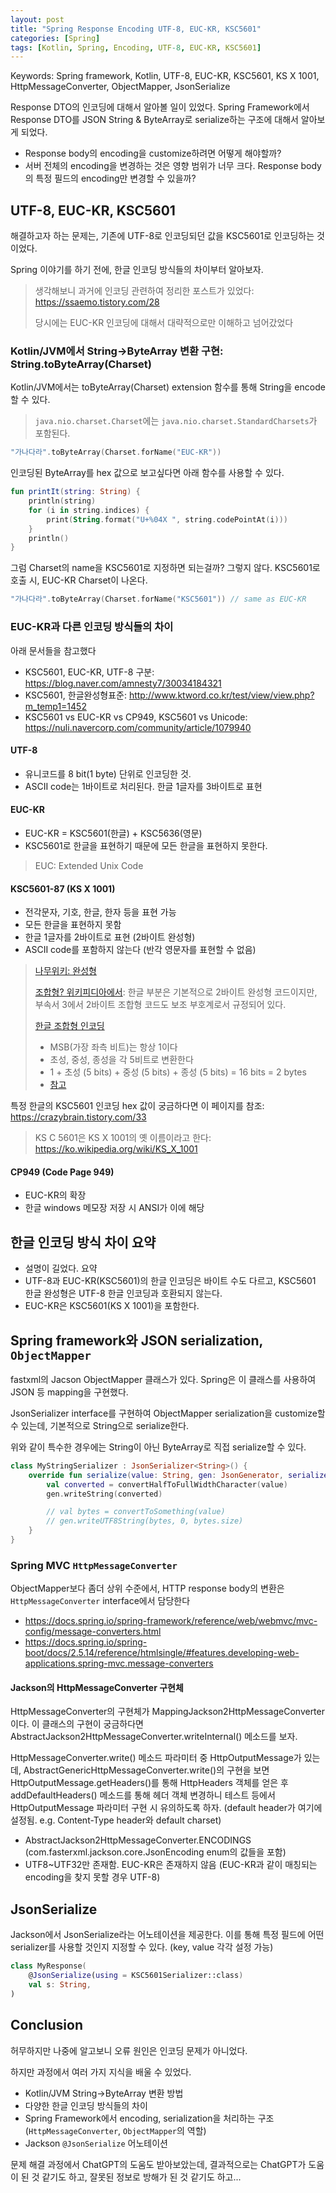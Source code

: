 ```yaml
---
layout: post
title: "Spring Response Encoding UTF-8, EUC-KR, KSC5601"
categories: [Spring]
tags: [Kotlin, Spring, Encoding, UTF-8, EUC-KR, KSC5601]
---
```


Keywords: Spring framework, Kotlin, UTF-8, EUC-KR, KSC5601, KS X 1001, HttpMessageConverter, ObjectMapper, JsonSerialize

Response DTO의 인코딩에 대해서 알아볼 일이 있었다. Spring Framework에서 Response DTO를 JSON String & ByteArray로 serialize하는 구조에 대해서 알아보게 되었다.

- Response body의 encoding을 customize하려면 어떻게 해야할까?
- 서버 전체의 encoding을 변경하는 것은 영향 범위가 너무 크다. Response body의 특정 필드의 encoding만 변경할 수 있을까?

## UTF-8, EUC-KR, KSC5601

해결하고자 하는 문제는, 기존에 UTF-8로 인코딩되던 값을 KSC5601로 인코딩하는 것이었다.

Spring 이야기를 하기 전에, 한글 인코딩 방식들의 차이부터 알아보자.

> 생각해보니 과거에 인코딩 관련하여 정리한 포스트가 있었다: <https://ssaemo.tistory.com/28>
> 
> 당시에는 EUC-KR 인코딩에 대해서 대략적으로만 이해하고 넘어갔었다

### Kotlin/JVM에서 String->ByteArray 변환 구현: String.toByteArray(Charset)

Kotlin/JVM에서는 toByteArray(Charset) extension 함수를 통해 String을 encode 할 수 있다.

> `java.nio.charset.Charset`에는 `java.nio.charset.StandardCharsets`가 포함된다.

```kotlin
"가나다라".toByteArray(Charset.forName("EUC-KR"))
```

인코딩된 ByteArray를 hex 값으로 보고싶다면 아래 함수를 사용할 수 있다.

```kotlin
fun printIt(string: String) {
    println(string)
    for (i in string.indices) {
        print(String.format("U+%04X ", string.codePointAt(i)))
    }
    println()
}
```

그럼 Charset의 name을 KSC5601로 지정하면 되는걸까? 그렇지 않다. KSC5601로 호출 시, EUC-KR Charset이 나온다.

```kotlin
"가나다라".toByteArray(Charset.forName("KSC5601")) // same as EUC-KR
```

### EUC-KR과 다른 인코딩 방식들의 차이

아래 문서들을 참고했다

- KSC5601, EUC-KR, UTF-8 구분: <https://blog.naver.com/amnesty7/30034184321>
- KSC5601, 한글완성형표준: <http://www.ktword.co.kr/test/view/view.php?m_temp1=1452>
- KSC5601 vs EUC-KR vs CP949, KSC5601 vs Unicode: <https://nuli.navercorp.com/community/article/1079940>

#### UTF-8

- 유니코드를 8 bit(1 byte) 단위로 인코딩한 것.
- ASCII code는 1바이트로 처리된다. 한글 1글자를 3바이트로 표현

#### EUC-KR

- EUC-KR = KSC5601(한글) + KSC5636(영문)
- KSC5601로 한글을 표현하기 때문에 모든 한글을 표현하지 못한다.

> EUC: Extended Unix Code

#### KSC5601-87 (KS X 1001)

- 전각문자, 기호, 한글, 한자 등을 표현 가능
- 모든 한글을 표현하지 못함
- 한글 1글자를 2바이트로 표현 (2바이트 완성형)
- ASCII code를 포함하지 않는다 (반각 영문자를 표현할 수 없음)

> [나무위키: 완성형](https://namu.wiki/w/%EC%99%84%EC%84%B1%ED%98%95)
> 
> [조합형? 위키피디아에서](https://ko.wikipedia.org/wiki/KS_X_1001): 한글 부분은 기본적으로 2바이트 완성형 코드이지만, 부속서 3에서 2바이트 조합형 코드도 보조 부호계로서 규정되어 있다.
> 
> [한글 조합형 인코딩](https://ko.wikipedia.org/wiki/%ED%95%9C%EA%B8%80_%EC%83%81%EC%9A%A9_%EC%A1%B0%ED%95%A9%ED%98%95_%EC%9D%B8%EC%BD%94%EB%94%A9)
> - MSB(가장 좌측 비트)는 항상 1이다
> - 초성, 중성, 종성을 각 5비트로 변환한다
> - 1 + 초성 (5 bits) + 중성 (5 bits) + 종성 (5 bits) = 16 bits = 2 bytes
> - [참고](https://m.blog.naver.com/PostView.naver?isHttpsRedirect=true&blogId=dolicom&logNo=10130052269)

특정 한글의 KSC5601 인코딩 hex 값이 궁금하다면 이 페이지를 참조: <https://crazybrain.tistory.com/33>

> KS C 5601은 KS X 1001의 옛 이름이라고 한다: https://ko.wikipedia.org/wiki/KS_X_1001

#### CP949 (Code Page 949)

- EUC-KR의 확장
- 한글 windows 메모장 저장 시 ANSI가 이에 해당

## 한글 인코딩 방식 차이 요약

- 설명이 길었다. 요약
- UTF-8과 EUC-KR(KSC5601)의 한글 인코딩은 바이트 수도 다르고, KSC5601 한글 완성형은 UTF-8 한글 인코딩과 호환되지 않는다.
- EUC-KR은 KSC5601(KS X 1001)을 포함한다.

## Spring framework와 JSON serialization, `ObjectMapper`

fastxml의 Jacson ObjectMapper 클래스가 있다. Spring은 이 클래스를 사용하여 JSON 등 mapping을 구현했다.

JsonSerializer interface를 구현하여 ObjectMapper serialization을 customize할 수 있는데, 기본적으로 String으로 serialize한다.

위와 같이 특수한 경우에는 String이 아닌 ByteArray로 직접 serialize할 수 있다.

```kotlin
class MyStringSerializer : JsonSerializer<String>() {
    override fun serialize(value: String, gen: JsonGenerator, serializers: SerializerProvider) {
        val converted = convertHalfToFullWidthCharacter(value)
        gen.writeString(converted)

        // val bytes = convertToSomething(value)
        // gen.writeUTF8String(bytes, 0, bytes.size)
    }
}
```

### Spring MVC `HttpMessageConverter`

ObjectMapper보다 좀더 상위 수준에서, HTTP response body의 변환은 `HttpMessageConverter` interface에서 담당한다

- <https://docs.spring.io/spring-framework/reference/web/webmvc/mvc-config/message-converters.html>
- <https://docs.spring.io/spring-boot/docs/2.5.14/reference/htmlsingle/#features.developing-web-applications.spring-mvc.message-converters>

#### Jackson의 HttpMessageConverter 구현체

HttpMessageConverter의 구현체가 MappingJackson2HttpMessageConverter이다. 이 클래스의 구현이 궁금하다면 AbstractJackson2HttpMessageConverter.writeInternal() 메소드를 보자.

HttpMessageConverter.write() 메소드 파라미터 중 HttpOutputMessage가 있는데, AbstractGenericHttpMessageConverter.write()의 구현을 보면 HttpOutputMessage.getHeaders()를 통해 HttpHeaders 객체를 얻은 후 addDefaultHeaders() 메소드를 통해 헤더 객체 변경하니 테스트 등에서 HttpOutputMessage 파라미터 구현 시 유의하도록 하자. (default header가 여기에 설정됨. e.g. Content-Type header와 default charset)

- AbstractJackson2HttpMessageConverter.ENCODINGS (com.fasterxml.jackson.core.JsonEncoding enum의 값들을 포함)
- UTF8~UTF32만 존재함. EUC-KR은 존재하지 않음 (EUC-KR과 같이 매칭되는 encoding을 찾지 못할 경우 UTF-8)

## JsonSerialize

Jackson에서 JsonSerialize라는 어노테이션을 제공한다. 이를 통해 특정 필드에 어떤 serializer를 사용할 것인지 지정할 수 있다. (key, value 각각 설정 가능)

```kotlin
class MyResponse(
    @JsonSerialize(using = KSC5601Serializer::class)
    val s: String,
)
```

## Conclusion

허무하지만 나중에 알고보니 오류 원인은 인코딩 문제가 아니었다. 

하지만 과정에서 여러 가지 지식을 배울 수 있었다.

- Kotlin/JVM String->ByteArray 변환 방법
- 다양한 한글 인코딩 방식들의 차이
- Spring Framework에서 encoding, serialization을 처리하는 구조 (`HttpMessageConverter`, `ObjectMapper`의 역할)
- Jackson `@JsonSerialize` 어노테이션

문제 해결 과정에서 ChatGPT의 도움도 받아보았는데, 결과적으로는 ChatGPT가 도움이 된 것 같기도 하고, 잘못된 정보로 방해가 된 것 같기도 하고...
